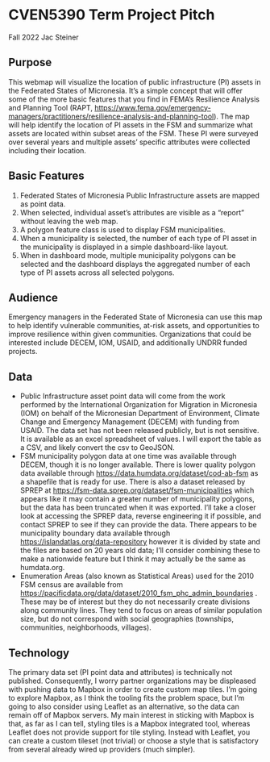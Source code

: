 # CVEN5390 Term Project Pitch
Fall 2022
Jac Steiner

## Purpose
This webmap will visualize the location of public infrastructure (PI) assets in the Federated States of Micronesia. It’s a simple concept that will offer some of the more basic features that you find in FEMA’s Resilience Analysis and Planning Tool (RAPT, https://www.fema.gov/emergency-managers/practitioners/resilience-analysis-and-planning-tool). The map will help identify the location of PI assets in the FSM and summarize what assets are located within subset areas of the FSM. These PI were surveyed over several years and multiple assets’ specific attributes were collected including their location.

## Basic Features
1. Federated States of Micronesia Public Infrastructure assets are mapped as point data.
1. When selected, individual asset’s attributes are visible as a “report” without leaving the web map.
1. A polygon feature class is used to display FSM municipalities.
1. When a municipality is selected, the number of each type of PI asset in the municipality is displayed in a simple dashboard-like layout.
1. When in dashboard mode, multiple municipality polygons can be selected and the dashboard displays the aggregated number of each type of PI assets across all selected polygons.

## Audience
Emergency managers in the Federated State of Micronesia can use this map to help identify vulnerable communities, at-risk assets, and opportunities to improve resilience within given communities. Organizations that could be interested include DECEM, IOM, USAID, and additionally UNDRR funded projects.

## Data
* Public Infrastructure asset point data will come from the work performed by the International Organization for Migration in Micronesia (IOM) on behalf of the Micronesian Department of Environment, Climate Change and Emergency Management (DECEM) with funding from USAID. The data set has not been released publicly, but is not sensitive. It is available as an excel spreadsheet of values. I will export the table as a CSV, and likely convert the csv to GeoJSON.
* FSM municipality polygon data at one time was available through DECEM, though it is no longer available. There is lower quality polygon data available through https://data.humdata.org/dataset/cod-ab-fsm as a shapefile that is ready for use. There is also a dataset released by SPREP at https://fsm-data.sprep.org/dataset/fsm-municipalities which appears like it may contain a greater number of municipality polygons, but the data has been truncated when it was exported. I’ll take a closer look at accessing the SPREP data, reverse engineering it if possible, and contact SPREP to see if they can provide the data. There appears to be municipality boundary data available through https://islandatlas.org/data-repository however it is divided by state and the files are based on 20 years old data; I’ll consider combining these to make a nationwide feature but I think it may actually be the same as humdata.org.
* Enumeration Areas (also known as Statistical Areas) used for the 2010 FSM census are available from https://pacificdata.org/data/dataset/2010_fsm_phc_admin_boundaries . These may be of interest but they do not necessarily create divisions along community lines. They tend to focus on areas of similar population size, but do not correspond with social geographies (townships, communities, neighborhoods, villages).

## Technology
The primary data set (PI point data and attributes) is technically not published. Consequently, I worry partner organizations may be displeased with pushing data to Mapbox in order to create custom map tiles. I’m going to
explore Mapbox, as I think the tooling fits the problem space, but I’m going to also consider using Leaflet as an alternative, so the data can remain off of Mapbox servers. My main interest in sticking with Mapbox is that, as
far as I can tell, styling tiles is a Mapbox integrated tool, whereas Leaflet does not provide support for tile styling. Instead with Leaflet, you can create a custom tileset (not trivial) or choose a style that is satisfactory
from several already wired up providers (much simpler).